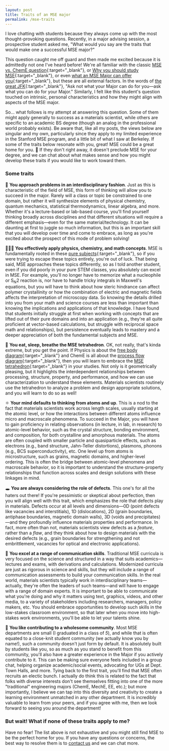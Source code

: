 ```yaml
---
layout: post
title: Traits of an MSE major
permalink: /mse-traits
---
```



I love chatting with students because they always come up with the most thought-provoking questions.
Recently, in a major advising session, a prospective student asked me, "What would you say are the traits that would make one a successful MSE major?"


This question caught me off guard and then made me excited because it is admittedly not one I've heard before!
We're all familiar with the classic [MSE vs. ChemE question](https://msestudent.com/what-is-the-difference-between-materials-science-and-chemical-engineering/){:target="_blank"}, or [Why you should study MSE](https://msestudent.com/13-reasons-why-you-should-study-materials-science-and-engineering/){:target="_blank"}, or even [what an MSE Major can offer you](https://mse.stanford.edu/academics-admissions/undergraduate-program/major){:target="_blank"}, but these are all external factors.
In the words of [the great JFK](https://www.ushistory.org/documents/ask-not.htm){:target="_blank"}, "Ask not what your Major can do for you—ask what you can do for your Major."
Similarly, I felt like this student's question touched on intrinsic, personal characteristics and how they might align with aspects of the MSE major.


So... what follows is my attempt at answering this question.
Some of them might apply generally to success as a materials scientist, while others are specific to an academic BS degree (though an analog in the professional world probably exists).
Be aware that, like all my posts, the views below are singular and my own, particularly since they apply to my limited experience in the Stanford MSE program, and a little bit of what I saw at Berkeley.
If some of the traits below resonate with you, great!
MSE could be a great home for you. 💙
If they don't right away, it doesn't preclude MSE for your degree, and we can chat about what makes sense and how you might develop these traits if you would like to work toward them.


### Some traits

🧠 **You approach problems in an interdisciplinary fashion**. 
Just as this is characteristic of the field of MSE, this form of thinking will allow you to succeed in the major.
Rarely will a class or topic be constrained to one domain, but rather it will synthesize elements of physical chemistry, quantum mechanics, statistical thermodynamics, linear algebra, and more.
Whether it's a lecture-based or lab-based course, you'll find yourself thinking broadly across disciplines and that different situations will require a different emphasis—even for the same material/technology.
It can be daunting at first to juggle so much information, but this is an important skill that you will develop over time and come to embrace, as long as you're excited about the prospect of this mode of problem solving!


👩🏽‍🔬 **You effectively apply physics, chemistry, and math concepts**.
MSE is fundamentally rooted in these [pure subjects](https://xkcd.com/435/){:target="_blank"}, so if you were trying to escape these topics entirely, you're out of luck.
That being said, MSE approaches these topics differently, so as I told another student, even if you did poorly in your pure STEM classes, you absolutely can excel in MSE.
For example, you'll no longer have to memorize what a nucleophile or S<sub>N</sub>2 reaction is, nor have to handle tricky integrals in Maxwell's equations, but you will have to think about how steric hindrance can affect polymer crystallinity or how the combination of electric and magnetic fields affects the interpretation of microscopy data.
So knowing the details drilled into you from your math and science courses are less than important than knowing the implications and applications of that knowledge.
I have found that students initially struggle at first when working with concepts that are lifted out of their pure domains and into an application (e.g., they're all quite proficient at vector-based calculations, but struggle with reciprocal space math and relationships), but persistence eventually leads to mastery and a deeper appreciation of both the fundamental subjects and MSE.


🔺 **You eat, sleep, breathe the MSE tetrahedron**.
OK, not really, that's kinda extreme, but you get the point.
If Physics is about the [free body diagram](https://en.wikipedia.org/wiki/Free_body_diagram){:target="_blank"} and ChemE is all about the [process flow diagram](https://en.wikipedia.org/wiki/Process_flow_diagram){:target="_blank"}, then you will learn to embrace the [MSE tetrahedron](https://en.wikipedia.org/wiki/Materials_science#Fundamentals){:target="_blank"} in your studies.
Not only is it geometrically pleasing, but it highlights the interdependent relationships between processing, structure, property, and performance, and how we can use characterization to understand these elements.
Materials scientists routinely use the tetrahedron to analyze a problem and design appropriate solutions, and you will learn to do so as well!


⚛ **Your mind defaults to thinking from atoms and up**.
This is a nod to the fact that materials scientists work across length scales, usually starting at the atomic level, or how the interactions between different atoms influence micro and macroscale phenomena.
To succeed in the Major, you will have to gain proficiency in relating observations (in lecture, in lab, in research) to atomic-level behavior, such as the crystal structure, bonding environment, and composition, for both crystalline and amorphous materials.
The atoms are often coupled with smaller particle and quasiparticle effects, such as electrons (e.g., band structure, Jahn-Teller distortions), plasmons, phonons (e.g., BCS superconductivity), etc. 
One level up from atoms is microstructure, such as grains, magnetic domains, and higher-level ordering. 
This is often the bridge between atomic-level phenomena and macroscale behavior, so it is important to understand the structure-property relationships that function across scales and design solutions with these linkages in mind.


🕳 **You are always considering the role of defects**.
This one's for all the haters out there!
If you're pessimistic or skeptical about perfection, then you will align well with this trait, which emphasizes the role that defects play in materials.
Defects occur at all levels and dimensions—0D (point defects like vacancies and interstitials), 1D (dislocations), 2D (grain boundaries, antiphase boundaries, magnetic domain walls), 3D (voids and precipitates)—and they profoundly influence materials properties and performance.
In fact, more often than not, materials scientists view defects as a _feature_, rather than a _flaw_, and they think about how to design materials with the desired defects (e.g., grain boundaries for strengthening and not embrittlement, vacancies for optical and electronic applications).


📝 **You excel at a range of communication skills**.
Traditional MSE curricula is very focused on the science and structured in a way that suits academics—lectures and exams, with derivations and calculations.
Modernized curricula are just as rigorous in science and skills, but they will include a range of communication assessments to build your communication skills.
In the real world, materials scientists typically work in interdisciplinary teams—actually, they're often the leaders of such teams—and will have to engage with a range of domain experts.
It is important to be able to communicate what you're doing and why it matters using text, graphics, videos, and other media, to a variety of stakeholders including researchers, managers, policy makers, etc.
You should embrace opportunities to develop such skills in the low-stakes classroom environment, so that later when you move into high-stakes work environments, you'll be able to let your talents shine.


💖 **You like contributing to a wholesome community**.
Most MSE departments are small (I graduated in a class of _5_), and while that is often equated to a close-knit student community (we actually know you by name!), such a community doesn't just form by default. 
It is absolutely built by students like you, so as much as you stand to benefit from this community, you'll also have a greater experience in the Major if you actively contribute to it. 
This can be making sure everyone feels included in a group chat, helping organize academic/social events, advocating for UGs at Dept. Town Halls, and more.
Tying back to the first trait, you'll find that MSE often recruits an electic bunch.
I actually do think this is related to the fact that folks with diverse interests don't see themselves fitting into one of the more "traditional" engineering majors (ChemE, MechE, EE, etc.); but more importantly, I believe we can tap into this diversity and creativity to create a learning environment unmatched in any other department.
It is incredibly valuable to learn from your peers, and if you agree with me, then we look forward to seeing you around the department!


### But wait! What if none of these traits apply to me?

Have no fear! 
The list above is not exhaustive and you might still find MSE to be the perfect home for you.
If you have any questions or concerns, the best way to resolve them is to [contact us](mailto:mse-advising@lists.stanford.edu) and we can chat more.
